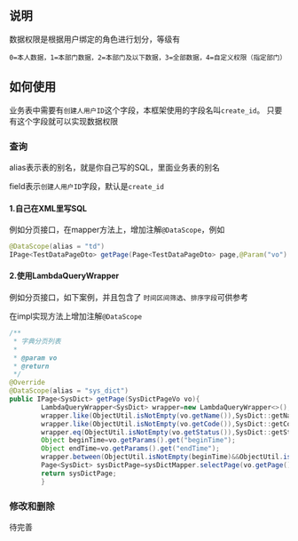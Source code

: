 ## 说明

数据权限是根据用户绑定的角色进行划分，等级有

```
0=本人数据，1=本部门数据，2=本部门及以下数据，3=全部数据，4=自定义权限（指定部门）
```

## 如何使用

业务表中需要有`创建人用户ID`这个字段，本框架使用的字段名叫`create_id`。
只要有这个字段就可以实现数据权限

### 查询

alias表示表的别名，就是你自己写的SQL，里面业务表的别名

field表示`创建人用户ID`字段，默认是`create_id`

#### 1.自己在XML里写SQL

例如分页接口，在mapper方法上，增加注解`@DataScope`，例如

```java
@DataScope(alias = "td")
IPage<TestDataPageDto> getPage(Page<TestDataPageDto> page,@Param("vo") TestDataPageVo vo);
```

#### 2.使用LambdaQueryWrapper

例如分页接口，如下案例，并且包含了 `时间区间筛选`、`排序字段`可供参考

在impl实现方法上增加注解`@DataScope`

```java
/**
 * 字典分页列表
 *
 * @param vo
 * @return
 */
@Override
@DataScope(alias = "sys_dict")
public IPage<SysDict> getPage(SysDictPageVo vo){
        LambdaQueryWrapper<SysDict> wrapper=new LambdaQueryWrapper<>();
        wrapper.like(ObjectUtil.isNotEmpty(vo.getName()),SysDict::getName,vo.getName());
        wrapper.like(ObjectUtil.isNotEmpty(vo.getCode()),SysDict::getCode,vo.getCode());
        wrapper.eq(ObjectUtil.isNotEmpty(vo.getStatus()),SysDict::getStatus,vo.getStatus());
        Object beginTime=vo.getParams().get("beginTime");
        Object endTime=vo.getParams().get("endTime");
        wrapper.between(ObjectUtil.isNotEmpty(beginTime)&&ObjectUtil.isNotEmpty(endTime),SysDict::getCreateTime,beginTime,endTime);
        Page<SysDict> sysDictPage=sysDictMapper.selectPage(vo.getPage(),wrapper);
        return sysDictPage;
        }

```

### 修改和删除

待完善

